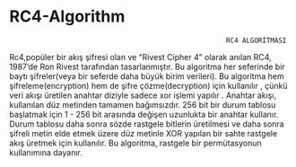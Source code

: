 # RC4-Algorithm
                                                          RC4 ALGORİTMASI 
Rc4,popüler bir akış şifresi olan ve “Rivest Cipher 4” olarak anılan RC4, 1987’de Ron Rivest tarafından tasarlanmıştır. 
Bu algoritma her seferinde bir baytı şifreler(veya bir seferde daha büyük birim verileri). Bu algoritma hem şifreleme(encryption) hem de şifre çözme(decryption) için kullanılır , çünkü veri akışı üretilen anahtar diziyle sadece xor işlemi yapılır . Anahtar akışı, kullanılan düz metinden tamamen bağımsızdır. 256 bit bir durum tablosu başlatmak için 1 - 256 bit arasında değişen uzunlukta bir anahtar kullanır. Durum tablosu daha sonra sözde rastgele bitlerin üretilmesi ve daha sonra şifreli metin elde etmek üzere düz metinle XOR yapılan bir sahte rastgele akış üretmek için kullanılır. Bu algoritma, rastgele bir permütasyonun kullanımına dayanır. 
